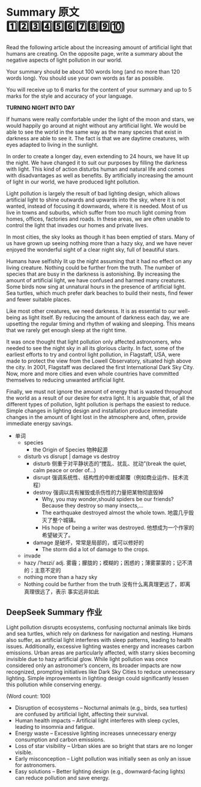 # Summary 原文 1️⃣2️⃣3️⃣4️⃣5️⃣6️⃣7️⃣8️⃣9️⃣🔟
Read the following article about the increasing amount of artificial light that humans are creating. On the opposite page, write a summary about the negative aspects of light pollution in our world.

Your summary should be about 100 words long (and no more than 120 words long). You should use your own words as far as possible.

You will receive up to 6 marks for the content of your summary and up to 5 marks for the style and accuracy of your language.

**TURNING NIGHT INTO DAY**

If humans were really comfortable under the light of the moon and stars, we would happily go around at night without any artificial light. We would be able to see the world in the same way as the many species that exist in darkness are able to see it. The fact is that we are daytime creatures, with eyes adapted to living in the sunlight.

In order to create a longer day, even extending to 24 hours, we have lit up the night. We have changed it to suit our purposes by filling the darkness with light. This kind of action disturbs human and natural life and comes with disadvantages as well as benefits. By artificially increasing the amount of light in our world, we have produced light pollution.

Light pollution is largely the result of bad lighting design, which allows artificial light to shine outwards and upwards into the sky, where it is not wanted, instead of focusing it downwards, where it is needed. Most of us live in towns and suburbs, which suffer from too much light coming from homes, offices, factories and roads. In these areas, we are often unable to control the light that invades our homes and private lives.

In most cities, the sky looks as though it has been emptied of stars. Many of us have grown up seeing nothing more than a hazy sky, and we have never enjoyed the wonderful sight of a clear night sky, full of beautiful stars.

Humans have selfishly lit up the night assuming that it had no effect on any living creature. Nothing could be further from the truth. The number of species that are busy in the darkness is astonishing. By increasing the amount of artificial light, we have confused and harmed many creatures. Some birds now sing at unnatural hours in the presence of artificial light. Sea turtles, which much prefer dark beaches to build their nests, find fewer and fewer suitable places.

Like most other creatures, we need darkness. It is as essential to our well-being as light itself. By reducing the amount of darkness each day, we are upsetting the regular timing and rhythm of waking and sleeping. This means that we rarely get enough sleep at the right time.

It was once thought that light pollution only affected astronomers, who needed to see the night sky in all its glorious clarity. In fact, some of the earliest efforts to try and control light pollution, in Flagstaff, USA, were made to protect the view from the Lowell Observatory, situated high above the city. In 2001, Flagstaff was declared the first International Dark Sky City. Now, more and more cities and even whole countries have committed themselves to reducing unwanted artificial light.

Finally, we must not ignore the amount of energy that is wasted throughout the world as a result of our desire for extra light. It is arguable that, of all the different types of pollution, light pollution is perhaps the easiest to reduce. Simple changes in lighting design and installation produce immediate changes in the amount of light lost in the atmosphere and, often, provide immediate energy savings.

- 单词
  - species
    - the Origin of Species 物种起源
  - disturb vs disrupt | damage vs destroy
    - disturb 侧重于对平静状态的“搅乱、扰乱、扰动”(break the quiet, calm peace or order of…)
    - disrupt 强调系统性、结构性的中断或颠覆（例如商业运作、技术流程）
    - destroy 强调以具有摧毁或杀伤性的力量把某物彻底毁掉
      - Why, you may wonder,should spiders be our friends? Because they destroy so many insects,…
      - The earthquake destroyed almost the whole town. 地震几乎毁灭了整个城镇。
      - His hope of being a writer was destroyed. 他想成为一个作家的希望破灭了。 
    - damage 是破坏，常常是局部的，或可以修好的
      - The storm did a lot of damage to the crops.
  - invade
  - hazy /ˈheɪzi/ adj. 雾霾；朦胧的；模糊的；困惑的；薄雾蒙蒙的；记不清的；主意不定的
   - nothing more than a hazy sky
  - Nothing could be further from the truth 没有什么离真理更远了，即离真理很远了，表示 事实远非如此

## DeepSeek Summary 作业
Light pollution disrupts ecosystems, confusing nocturnal animals like birds and sea turtles, which rely on darkness for navigation and nesting. Humans also suffer, as artificial light interferes with sleep patterns, leading to health issues. Additionally, excessive lighting wastes energy and increases carbon emissions. Urban areas are particularly affected, with starry skies becoming invisible due to hazy artificial glow. While light pollution was once considered only an astronomer’s concern, its broader impacts are now recognized, prompting initiatives like Dark Sky Cities to reduce unnecessary lighting. Simple improvements in lighting design could significantly lessen this pollution while conserving energy.

(Word count: 100)

- Disruption of ecosystems – Nocturnal animals (e.g., birds, sea turtles) are confused by artificial light, affecting their survival.
- Human health impacts – Artificial light interferes with sleep cycles, leading to insomnia and fatigue.
- Energy waste – Excessive lighting increases unnecessary energy consumption and carbon emissions.
- Loss of star visibility – Urban skies are so bright that stars are no longer visible.
- Early misconception – Light pollution was initially seen as only an issue for astronomers.
- Easy solutions – Better lighting design (e.g., downward-facing lights) can reduce pollution and save energy.
